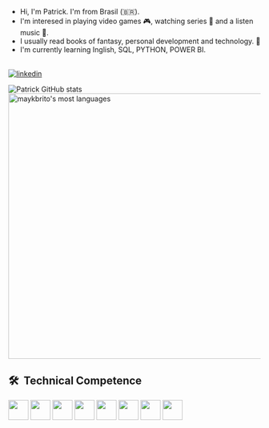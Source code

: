 
 - Hi, I'm Patrick. I'm from Brasil (🇧🇷).
- I'm interesed in playing video games 🎮, watching series 🎦 and a listen music 🎵.
- I usually read books of fantasy, personal development and technology. 📖
- I'm currently learning Inglish, SQL, PYTHON, POWER BI.
<br><br>


[![linkedin](https://img.shields.io/badge/LinkedIn-0077B5?style=for-the-badge&logo=linkedin&logoColor=white)](https://www.linkedin.com/in/patrick-strassburger/)

![Patrick GitHub stats](https://github-readme-stats.vercel.app/api?username=PatriickDe-v&show_icons=true&theme=radical)
<img width="530em" src="https://github-readme-stats.vercel.app/api/top-langs/?username=PatriickDe-v&layout=compact&theme=vision-friendly-dark" alt="maykbrito's most languages"/>

## 🛠 &nbsp;Technical Competence
<div>
<img widht="30" height="40" src="https://cdn.jsdelivr.net/gh/devicons/devicon/icons/javascript/javascript-original.svg" />
<img widht="30" height="40" src="https://cdn.jsdelivr.net/gh/devicons/devicon/icons/nodejs/nodejs-original.svg" />
<img widht="30" height="40" src="https://cdn.jsdelivr.net/gh/devicons/devicon/icons/react/react-original.svg" /> 
<img widht="30" height="40" src="https://cdn.jsdelivr.net/gh/devicons/devicon@latest/icons/mysql/mysql-original-wordmark.svg" />
<img widht="30" height="40" src="https://cdn.jsdelivr.net/gh/devicons/devicon/icons/express/express-original.svg" />
<img widht="30" height="40" src="https://cdn.jsdelivr.net/gh/devicons/devicon/icons/git/git-original.svg">   
<img widht="30" height="40" src="https://cdn.jsdelivr.net/gh/devicons/devicon/icons/php/php-original.svg"/>
<img widht="30" height="40" src="https://cdn.jsdelivr.net/gh/devicons/devicon@latest/icons/postgresql/postgresql-original-wordmark.svg" />
          
          
</div>
